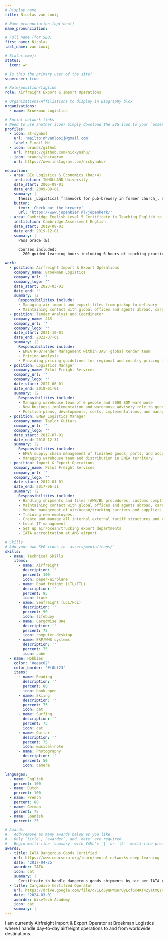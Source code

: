 ```yaml
---
# Display name
title: Nicolas van Looij

# Name pronunciation (optional)
name_pronunciation:

# Full name (for SEO)
first_name: Nicolas
last_name: van Looij

# Status emoji
status:
  icon: 🛩️

# Is this the primary user of the site?
superuser: true

# Role/position/tagline
role: Airfreight Export & Import Operations

# Organizations/Affiliations to display in Biography blox
organizations:
  - name: Broekman Logistics

# Social network links
# Need to use another icon? Simply download the SVG icon to your `assets/media/icons/` folder.
profiles:
  - icon: at-symbol
    url: 'mailto:nhvanlooij@gmail.com'
    label: E-mail Me
  - icon: brands/github
    url: https://github.com/nickynahu/
  - icon: brands/instagram
    url: https://www.instagram.com/nickynahu/

education:
  - area: BEc Logistics & Economics (bac+4)
    institution: INHOLLAND University
    date_start: 2005-09-01
    date_end: 2009-09-01
    summary: |
      Thesis _Logistical framework for pub-brewery in former church_. Supervised by [Prof Roderick Balk]. Presented papers at university to Jopen B.V. with succesful graduation and seen partial implementation in 2010.
    button:
      text: 'Check out the brewery'
      url: 'https://www.jopenbier.nl/jopenkerk/'
  - area: Cambridge English Level 5 Certificate in Teaching English to Speakers of Other Languages (CELTA) 
    institution: Cambridge Assessment English
    date_start: 2019-09-01
    date_end: 2019-12-01
    summary: |
      Pass Grade (B)

      Courses included:
      - 200 guided learning hours including 6 hours of teaching practice

work:
  - position: Airfreight Import & Export Operations
    company_name: Broekman Logistics
    company_url: ''
    company_logo: ''
    date_start: 2023-03-01
    date_end: ''
    summary: |2
      Responsibilities include:
      - Managing air import and export files from pickup to delivery
      - Maintaining contact with global offices and agents abroad, carriers, suppliers, customers and other vendors and internal departments and stakeholders.
  - position: Tender Analyst and Coordinator
    company_name: JAS
    company_url: ''
    company_logo: ''
    date_start: 2021-10-01
    date_end: 2022-07-01
    summary: |2
      Responsibilities include:
      - EMEA RFQ/Tender Management within JAS' global tender team
      - Pricing Analysis
      - Providing pricing guidelines for regional and country pricing teams
  - position: Logistics Manager
    company_name: Pilot Freight Services
    company_url: ''
    company_logo: ''
    date_start: 2021-06-01
    date_end: 2019-01-01
    summary: |2
      Responsibilities include:
      - Managing warehouse team of 6 people and 2000 SQM warehouse
      - New business implementation and warehouse advisory role to general MT
      - Position plans, developments, costs, implementations, and manage WH projects
  - position: EMEA Logistics Manager
    company_name: Taylor Guitars
    company_url: ''
    company_logo: ''
    date_start: 2017-07-01
    date_end: 2018-12-31
    summary: |2
      Responsibilities include:
      - EMEA supply chain management of finished goods, parts, and accessories for designer, manufacturer, and seller of professional acoustic guitars
      - Managing warehouse team and distribution in EMEA territory.
  - position: Import & Export Operations
    company_name: Pilot Freight Services
    company_url: ''
    company_logo: ''
    date_start: 2012-01-01
    date_end: 2017-06-31
    summary: |2
      Responsibilities include:
      - Handling shipments and files (AWB/BL procedures, customs compliance, etc) from pickup to delivery for int'l air-, ocean- and trucking services. 
      - Maintaining contact with global offices and agents abroad, carriers, suppliers, customers and other vendors and internal departments and stakeholders.
      - Vendor management of air/ocean/trucking carriers and suppliers.
      - Training new employees.
      - Create and manage all internal external tariff structures and client proposals.
      - Local IT management
      - Set up air/ocean/trucking export departments
      - IATA accreditation at AMS airport

# Skills
# Add your own SVG icons to `assets/media/icons/`
skills:
  - name: Technical Skills
    items:
      - name: Airfreight
        description: ''
        percent: 100
        icon: paper-airplane
      - name: Road freight (LTL/FTL)
        description: ''
        percent: 95
        icon: truck
      - name: Seafreight (LCL/FCL)
        description: ''
        percent: 90
        icon: lifebuoy
      - name: CargoWise One
        description: ''
        percent: 75
        icon: computer-desktop
      - name: ERP/WHS systems
        description: ''
        percent: 75
        icon: cube
  - name: Hobbies
    color: '#eeac02'
    color_border: '#f0bf23'
    items:
      - name: Reading
        description: ''
        percent: 80
        icon: book-open
      - name: Skiing
        description: ''
        percent: 75
        icon: cat
      - name: Surfing
        description: ''
        percent: 75
        icon: cat
      - name: Guitar
        description: ''
        percent: 75
        icon: musical-note
      - name: Photography
        description: ''
        percent: 50
        icon: camera

languages:
  - name: English
    percent: 100
  - name: Dutch
    percent: 100
  - name: French
    percent: 80
  - name: German
    percent: 75
  - name: Spanish
    percent: 25

# Awards.
#   Add/remove as many awards below as you like.
#   Only `title`, `awarder`, and `date` are required.
#   Begin multi-line `summary` with YAML's `|` or `|2-` multi-line prefix and indent 2 spaces below.
awards:
  - title: IATA Dangerous Goods Certified
    url: https://www.coursera.org/learn/neural-networks-deep-learning
    date: '2017-04-25'
    awarder: IATA
    icon: cat
    summary: |
      Certificate to handle dangerous goods shipments by air per IATA regulations.
  - title: CargoWise Certified Operator
    url: https://drive.google.com/file/d/1Ld6yaHWuorOyLcf6x4KT4ZyatmQYK2dU/view?usp=sharing
    date: '2024-03-01'
    awarder: WiseTech Academy
    icon: cat
    summary: |
---
```


I am currently Airfreight Import & Export Operator at Broekman Logistics where I handle day-to-day airfreight operations to and from worldwide destinations.
